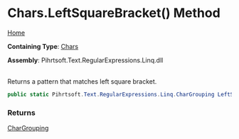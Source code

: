 # Chars\.LeftSquareBracket\(\) Method

[Home](../../../../../../README.md)

**Containing Type**: [Chars](../README.md)

**Assembly**: Pihrtsoft\.Text\.RegularExpressions\.Linq\.dll

\
Returns a pattern that matches left square bracket\.

```csharp
public static Pihrtsoft.Text.RegularExpressions.Linq.CharGrouping LeftSquareBracket()
```

### Returns

[CharGrouping](../../CharGrouping/README.md)

